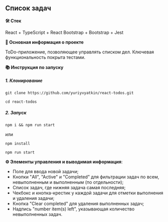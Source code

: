 ## Список задач

**🛠️ Стек**

React + TypeScript + React Bootstrap + Bootstrap + Jest

**💬 Основная информация о проекте**

ToDo-приложение, позволяющее управлять списком дел. Ключевая функциональность покрыта тестами.

**📚 Инструкция по запуску**

##### 1. Клонирование

```
git clone https://github.com/yuriyvyatkin/react-todos.git
```

```
cd react-todos
```

##### 2. Запуск

```
npm i && npm run start
```

или

```
npm install
```

```
npm run start
```

**⚙️ Элементы управления и выводимая информация**:

- Поле для ввода новой задачи;
- Кнопки "All", "Active" и "Completed" для фильтрации задач по всем, невыполненным и выполненным (по отдельности);
- Список задач, где нижняя задача самая последняя;
- Чекбокс и кнопка-крестик у каждой задачи для отметки выполнения и удаления задачи;
- Кнопка "Clear completed" для удаления выполненных задач;
- Надпись "number item(s) left", указывающая количество невыполненных задач.
